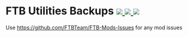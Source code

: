 # FTB Utilities Backups [![](http://cf.way2muchnoise.eu/ftb-utilities-backups.svg) ![](https://cf.way2muchnoise.eu/packs/ftb-utilities-backups.svg) ![](http://cf.way2muchnoise.eu/versions/ftb-utilities-backups.svg)](https://www.curseforge.com/minecraft/mc-mods/ftb-utilities-backups)

Use https://github.com/FTBTeam/FTB-Mods-Issues for any mod issues
